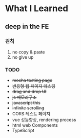 # What I Learned

## deep in the FE

### 원칙

1. no copy & paste
2. no give up

### TODO

- <s>mocha testing page</s>
- <s>반응형 웹 페이지 테스팅</s>
- <s>drag and drop UI</s>
- <s>js 메모리구조</s>
- <s>javascript this</s>
- <s>infinite scrolling</s>
- CORS 테스트 페이지
- vue 성능향상, rendering process
- html web Components
- TypeScript
